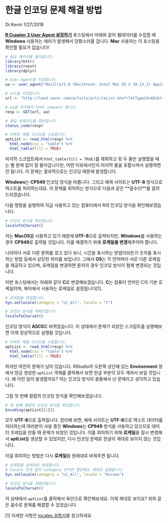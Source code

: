 한글 인코딩 문제 해결 방법
================
Dr.Kevin
1/27/2018

[**R Crawler 3 User Agent 설정하기**](https://mrkevinna.github.io/R-Crawler-3/) 포스팅에서 아래와 같이 웹데이터를 수집할 때 **Windows** 사용자는 에러가 발생해서 당황스러울 겁니다. **Mac** 사용자는 이 포스팅을 확인할 필요가 없습니다!

``` r
# 필요 패키지를 불러옵니다.
library(httr)
library(rvest)
library(dplyr)
```

``` r
# User-Agent를 지정합니다.
ua <- user_agent("Mozilla/5.0 (Macintosh; Intel Mac OS X 10_13_2) AppleWebKit/537.36 (KHTML, like Gecko) Chrome/63.0.3239.132 Safari/537.36")
```

``` r
# url을 지정합니다.
url <- "http://land.naver.com/article/articleList.nhn?rletTypeCd=A01&tradeTypeCd=A1&hscpTypeCd=A01%3AA03%3AA04&cortarNo=1156011000&articleOrderCode=&siteOrderCode=&cpId=&mapX=126.9310828&mapY=37.5213899&mapLevel=10&minPrc=&maxPrc=&minWrrnt=&maxWrrnt=&minLease=&maxLease=&minSpc=&maxSpc=&subDist=&mviDate=&hsehCnt=&rltrId=&mnex=&mHscpNo=&mPtpRange=&mnexOrder=&location=&ptpNo=&bssYm=&schlCd=&cmplYn="

# ua를 추가해서 html request 합니다.
resp <- GET(url, ua)

# 응답 상태코드를 확인합니다.
status_code(resp)
```

``` r
# 아파트 매물 리스트를 수집합니다.
aptList <- read_html(resp) %>% 
  html_node(css = "table") %>% 
  html_table(fill = TRUE)
```

마지막 스크립트에서 `html_table(fill = TRUE)`를 제외하고 윗 두 줄만 실행했을 때는 별 문제 없이 잘 돌아갑니다만, 어떤 이유에서인지 마지막 줄을 포함시켜서 실행하면 안 됩니다. 이 문제는 결과적으로는 인코딩 때문에 발생합니다.

**Windows**는 **CP949** 인코딩 방식을 따릅니다. 그리고 예제 사이트는 **UTF-8** 방식으로 텍스트를 처리하는데요. 이 문제를 회피하는 방식으로 다음과 같은 **꼼수(!)**를 알려드리겠습니다.

다음 명령을 실행하여 지금 사용하고 있는 컴퓨터에서 R의 인코딩 방식을 확인해보겠습니다.

``` r
# 인코딩 방식을 확인합니다.
localeToCharset()
```

저는 **MacOS**를 사용하고 있기 때문에 **UTF-8**으로 출력되지만, **Windows**를 사용하는 경우 **CP949**로 출력될 것입니다. 이를 해결하기 위해 **로케일을 변경**해주어야 합니다.

나라마다 서로 다른 문화를 갖고 있다 보니, 시간을 표시하는 방법이라든가 숫자를 표시하는 방법 등에서 상당한 차이를 보입니다. 그래서 **OS**는 각 언어마다 서로 다른 로케일을 제공하고 있으며, 로케일을 변경하면 문자의 경우 인코딩 방식이 함께 변경되는 것입니다.

이번 포스팅에서는 아래와 같이 **C**로 변경해보겠습니다. **C**는 컴퓨터 언어인 C의 기본 로케일이며, 북미에서 사용하는 로케일로 설정됩니다[1].

``` r
# 로케일을 변경합니다.
Sys.setlocale(category = "LC_All", locale = "C")

# 인코딩 방식을 재확인합니다.
localeToCharset()
```

인코딩 방식이 **ASCII**로 바뀌었습니다. 이 상태에서 문제가 되었던 스크립트를 실행해보면 이제 정상적으로 실행될 것입니다.

``` r
# 아파트 매물 리스트를 수집합니다.
aptList <- read_html(resp) %>% 
  html_node(css = "table") %>% 
  html_table(fill = TRUE)
```

하지만 여전히 문제가 남아 있습니다. RStudio의 오른쪽 상단에 있는 **Environment** 창에서 방금 생성한 `aptList` 객체를 클릭해서 보면 한글 부분이 모두 깨져서 보일 것입니다. 왜 이런 일이 발생할까요? 저는 인코딩 방식이 충돌해서 난 문제라고 생각하고 있습니다.

그럼 첫 번째 컬럼의 인코딩 방식을 확인해보겠습니다.

``` r
# 첫 번째 컬럼의 인코딩 방식을 확인합니다.
Encoding(aptList[[1]])
```

모두 **UTF-8**으로 출력됩니다. 정리해 보면, 예제 사이트는 **UTF-8**으로 텍스트 데이터를 처리하는데 여러분이 사용 중인 **Windows**는 **CP949** 방식을 사용하고 있으므로 데이터 프레임을 만들 때 문제가 되었던 것입니다. 이를 회피하기 위해 **로케일**을 잠시 변경해서 **aptList**를 생성할 수 있었지만, 다시 인코딩 문제로 한글이 제대로 보이지 않는 것입니다.

이걸 회피하는 방법은 다시 **로케일**을 원래대로 바꿔주면 됩니다.

``` r
# 로케일을 원래대로 변경합니다.
# locale 인자 없이 category 인자만 할당해도 제대로 실행됩니다.
Sys.setlocale(category = "LC_All", locale = "Korean")

# 인코딩 방식을 재확인합니다.
localeToCharset()
```

이 상태에서 `aptList`를 클릭해서 육안으로 확인해보세요. 이제 제대로 보이죠? 위와 같은 꼼수로 문제를 해결할 수 있었습니다.

[1] 자세한 사항은 [locales 설명서](https://stat.ethz.ch/R-manual/R-devel/library/base/html/locales.html)를 참고하세요
